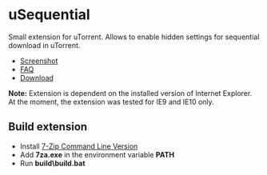 uSequential
===========

Small extension for uTorrent. Allows to enable hidden settings for sequential download in uTorrent.

- [Screenshot][screenshot]
- [FAQ][faq]
- [Download][download]

**Note:** Extension is dependent on the installed version of Internet Explorer. At the moment, the extension was tested for IE9 and IE10 only.

## Build extension

- Install [7-Zip Command Line Version][7za]
- Add **7za.exe** in the environment variable **PATH**
- Run **build\build.bat**

[screenshot]:https://lh5.googleusercontent.com/-PdIa-yT-3H8/UUp-PQCKBkI/AAAAAAAANKo/8oXxVOnqnP0/s489/uSequential-no-css.PNG
[faq]:http://ruzzzua.blogspot.com/2010/02/utorrent-sequential-download.html
[download]:https://github.com/Ruzzz/uSequential/raw/master/build/uSequential.btapp
[7za]:http://www.7-zip.org/download.html
